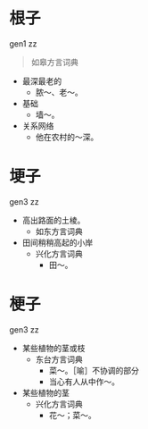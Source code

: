 # 根子
gen1 zz
> 如皋方言词典
- 最深最老的
  - 脓～、老～。
- 基础
  - 墙～。
- 关系网络
  - 他在农村的～深。

# 埂子
gen3 zz
+ 高出路面的土棱。
  * 如东方言词典
+ 田间稍稍高起的小岸
  * 兴化方言词典
    - 田～。

# 梗子
gen3 zz
+ 某些植物的茎或枝
  * 东台方言词典
    - 菜～。［喻］不协调的部分
    - 当心有人从中作～。
+ 某些植物的茎
  * 兴化方言词典
    - 花～；菜～。
